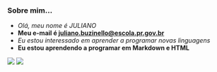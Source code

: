 ### Sobre mim...
- _Olá, meu nome é JULIANO_
- **Meu e-mail é juliano.buzinello@escola.pr.gov.br**
- <i>Eu estou interessado em aprender a programar novas linguagens</i>
- <b>Eu estou aprendendo a programar em Markdown e HTML</b>

[![](https://img.shields.io/badge/Netflix-E50914?style=for-the-badge&logo=netflix&logoColor=white)](http://netflix.com.br)
[![](https://img.shields.io/badge/YouTube-FF0000?style=for-the-badge&logo=youtube&logoColor=white)](http://youtube.com.br)
